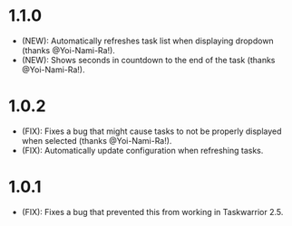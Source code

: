 # 1.1.0

* (NEW): Automatically refreshes task list when displaying dropdown (thanks @Yoi-Nami-Ra!).
* (NEW): Shows seconds in countdown to the end of the task (thanks @Yoi-Nami-Ra!).

# 1.0.2

* (FIX): Fixes a bug that might cause tasks to not be properly displayed when selected (thanks @Yoi-Nami-Ra!).
* (FIX): Automatically update configuration when refreshing tasks.

# 1.0.1

* (FIX): Fixes a bug that prevented this from working in Taskwarrior 2.5.
